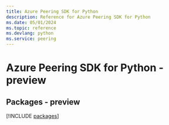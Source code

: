 ```yaml
---
title: Azure Peering SDK for Python
description: Reference for Azure Peering SDK for Python
ms.date: 05/01/2024
ms.topic: reference
ms.devlang: python
ms.service: peering
---
```

# Azure Peering SDK for Python - preview
## Packages - preview
[!INCLUDE [packages](peering-index.md)]